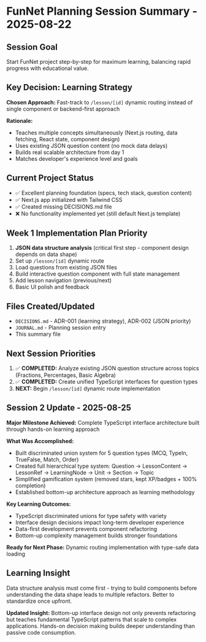 # FunNet Planning Session Summary - 2025-08-22

## Session Goal
Start FunNet project step-by-step for maximum learning, balancing rapid progress with educational value.

## Key Decision: Learning Strategy
**Chosen Approach:** Fast-track to `/lesson/[id]` dynamic routing instead of single component or backend-first approach

**Rationale:**
- Teaches multiple concepts simultaneously (Next.js routing, data fetching, React state, component design)
- Uses existing JSON question content (no mock data delays)  
- Builds real scalable architecture from day 1
- Matches developer's experience level and goals

## Current Project Status
- ✅ Excellent planning foundation (specs, tech stack, question content)
- ✅ Next.js app initialized with Tailwind CSS
- ✅ Created missing DECISIONS.md file
- ❌ No functionality implemented yet (still default Next.js template)

## Week 1 Implementation Plan Priority
1. **JSON data structure analysis** (critical first step - component design depends on data shape)
2. Set up `/lesson/[id]` dynamic route  
3. Load questions from existing JSON files
4. Build interactive question component with full state management
5. Add lesson navigation (previous/next)
6. Basic UI polish and feedback

## Files Created/Updated
- `DECISIONS.md` - ADR-001 (learning strategy), ADR-002 (JSON priority)
- `JOURNAL.md` - Planning session entry
- This summary file

## Next Session Priorities
1. ✅ **COMPLETED:** Analyze existing JSON question structure across topics (Fractions, Percentages, Basic Algebra)
2. ✅ **COMPLETED:** Create unified TypeScript interfaces for question types
3. **NEXT:** Begin `/lesson/[id]` dynamic route implementation

## Session 2 Update - 2025-08-25
**Major Milestone Achieved:** Complete TypeScript interface architecture built through hands-on learning approach

**What Was Accomplished:**
- Built discriminated union system for 5 question types (MCQ, TypeIn, TrueFalse, Match, Order)
- Created full hierarchical type system: Question → LessonContent → LessonRef → LearningNode → Unit → Section → Topic  
- Simplified gamification system (removed stars, kept XP/badges + 100% completion)
- Established bottom-up architecture approach as learning methodology

**Key Learning Outcomes:**
- TypeScript discriminated unions for type safety with variety
- Interface design decisions impact long-term developer experience  
- Data-first development prevents component refactoring
- Bottom-up complexity management builds stronger foundations

**Ready for Next Phase:** Dynamic routing implementation with type-safe data loading

## Learning Insight
Data structure analysis must come first - trying to build components before understanding the data shape leads to multiple refactors. Better to standardize once upfront.

**Updated Insight:** Bottom-up interface design not only prevents refactoring but teaches fundamental TypeScript patterns that scale to complex applications. Hands-on decision making builds deeper understanding than passive code consumption.